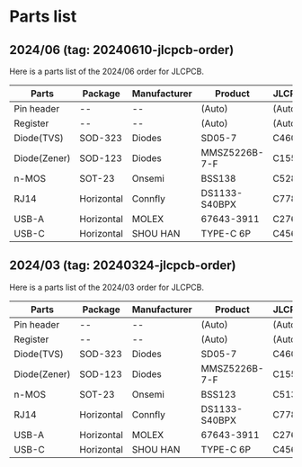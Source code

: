 
# Parts list

## 2024/06 (tag: 20240610-jlcpcb-order)

Here is a parts list of the 2024/06 order for JLCPCB.

| Parts | Package | Manufacturer | Product | JLCPCB ID |
|--|--|--|--|--|
| Pin header   | --         | --       | (Auto)        | (Auto)   |
| Register     | --         | --       | (Auto)        | (Auto)   |
| Diode(TVS)   | SOD-323    | Diodes   | SD05-7        | C460454  |
| Diode(Zener) | SOD-123    | Diodes   | MMSZ5226B-7-F | C155250  |
| n-MOS        | SOT-23     | Onsemi   | BSS138        | C52895   |
| RJ14         | Horizontal | Connfly  | DS1133-S40BPX | C77856   |
| USB-A        | Horizontal | MOLEX    | 67643-3911    | C2765194 |
| USB-C        | Horizontal | SHOU HAN | TYPE-C 6P     | C456012  |


## 2024/03 (tag: 20240324-jlcpcb-order)

Here is a parts list of the 2024/03 order for JLCPCB.

| Parts | Package | Manufacturer | Product | JLCPCB ID |
|--|--|--|--|--|
| Pin header   | --         | --       | (Auto)        | (Auto)   |
| Register     | --         | --       | (Auto)        | (Auto)   |
| Diode(TVS)   | SOD-323    | Diodes   | SD05-7        | C460454  |
| Diode(Zener) | SOD-123    | Diodes   | MMSZ5226B-7-F | C155250  |
| n-MOS        | SOT-23     | Onsemi   | BSS123        | C513249  |
| RJ14         | Horizontal | Connfly  | DS1133-S40BPX | C77856   |
| USB-A        | Horizontal | MOLEX    | 67643-3911    | C2765194 |
| USB-C        | Horizontal | SHOU HAN | TYPE-C 6P     | C456012  |

